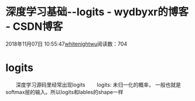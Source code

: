 # 深度学习基础--logits - wydbyxr的博客 - CSDN博客
2018年11月07日 10:55:47[whitenightwu](https://me.csdn.net/wydbyxr)阅读数：704
# logits
  深度学习源码里经常出现logits
  logits: 未归一化的概率， 一般也就是 softmax层的输入。所以logits和lables的shape一样

